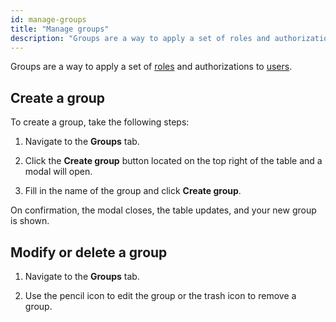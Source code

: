 ```yaml
---
id: manage-groups
title: "Manage groups"
description: "Groups are a way to apply a set of roles and authorizations to users. Use Identity to create a group."
---
```


Groups are a way to apply a set of [roles](/self-managed/identity/user-guide/roles/manage-roles.md) and authorizations to [users](/self-managed/identity/user-guide/roles/manage-roles.md).

## Create a group

To create a group, take the following steps:

1. Navigate to the **Groups** tab.

2. Click the **Create group** button located on the top right of the table and a modal will open.

3. Fill in the name of the group and click **Create group**.

On confirmation, the modal closes, the table updates, and your new group is shown.

## Modify or delete a group

1. Navigate to the **Groups** tab.

2. Use the pencil icon to edit the group or the trash icon to remove a group.
